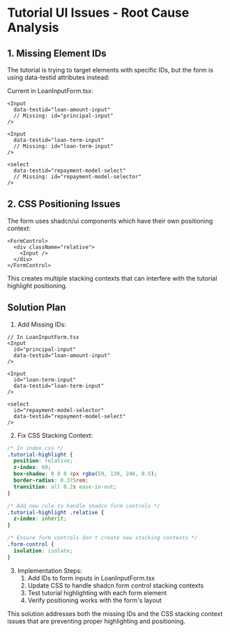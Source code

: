 # Tutorial UI Issues - Root Cause Analysis

## 1. Missing Element IDs
The tutorial is trying to target elements with specific IDs, but the form is using data-testid attributes instead:

Current in LoanInputForm.tsx:
```tsx
<Input
  data-testid="loan-amount-input"
  // Missing: id="principal-input"
/>

<Input
  data-testid="loan-term-input"
  // Missing: id="loan-term-input"
/>

<select
  data-testid="repayment-model-select"
  // Missing: id="repayment-model-selector"
/>
```

## 2. CSS Positioning Issues
The form uses shadcn/ui components which have their own positioning context:

```tsx
<FormControl>
  <div className="relative">
    <Input />
  </div>
</FormControl>
```

This creates multiple stacking contexts that can interfere with the tutorial highlight positioning.

## Solution Plan

1. Add Missing IDs:
```tsx
// In LoanInputForm.tsx
<Input
  id="principal-input"
  data-testid="loan-amount-input"
/>

<Input
  id="loan-term-input"
  data-testid="loan-term-input"
/>

<select
  id="repayment-model-selector"
  data-testid="repayment-model-select"
/>
```

2. Fix CSS Stacking Context:
```css
/* In index.css */
.tutorial-highlight {
  position: relative;
  z-index: 60;
  box-shadow: 0 0 0 4px rgba(59, 130, 246, 0.5);
  border-radius: 0.375rem;
  transition: all 0.2s ease-in-out;
}

/* Add new rule to handle shadcn form controls */
.tutorial-highlight .relative {
  z-index: inherit;
}

/* Ensure form controls don't create new stacking contexts */
.form-control {
  isolation: isolate;
}
```

3. Implementation Steps:
   1. Add IDs to form inputs in LoanInputForm.tsx
   2. Update CSS to handle shadcn form control stacking contexts
   3. Test tutorial highlighting with each form element
   4. Verify positioning works with the form's layout

This solution addresses both the missing IDs and the CSS stacking context issues that are preventing proper highlighting and positioning.